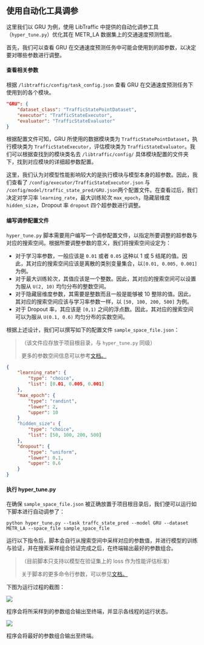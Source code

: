 ## 使用自动化工具调参

这里我们以 GRU 为例，使用 LibTraffic 中提供的自动化调参工具（`hyper_tune.py`）优化其在 METR_LA 数据集上的交通速度预测性能。

首先，我们可以查看 GRU 在交通速度预测任务中可能会使用到的超参数，以决定要对哪些参数进行调整。

#### 查看相关参数

根据 `/libtraffic/config/task_config.json` 查看 GRU 在交通速度预测任务下使用到的各个模块。

```json
"GRU": {
	"dataset_class": "TrafficStatePointDataset",
	"executor": "TrafficStateExecutor",
	"evaluator": "TrafficStateEvaluator"
}
```

根据配置文件可知，GRU 所使用的数据模块类为 `TrafficStatePointDataset`，执行模块类为 `TrafficStateExecutor`，评估模块类为 `TrafficStateEvaluator`。我们可以根据查找到的模块类名去 `/libtraffic/config/` 具体模块配置的文件夹下，找到对应模块的详细超参数配置。

这里，我们认为对模型性能影响较大的是执行模块与模型本身的超参数。因此，我们查看了 `/config/executor/TrafficStateExecutor.json` 与 `/config/model/traffic_state_pred/GRU.json`两个配置文件。在查看过后，我们决定对学习率 `learning_rate`，最大训练轮次 `max_epoch`，隐藏层维度 `hidden_size`，Dropout 率 `dropout` 四个超参数进行调整。

#### 编写调参配置文件

`hyper_tune.py` 脚本需要用户编写一个调参配置文件，以指定所要调整的超参数与对应的搜索空间。根据所要调整参数的意义，我们将搜索空间设定为：

- 对于学习率参数，一般应该是 `0.01` 或者 `0.05` 这种以 1 或 5 结尾的值。因此，其对应的搜索空间应该是离散的类别变量集合，以`[0.01, 0.005, 0.001]` 为例。
- 对于最大训练轮次，其值应该是一个整数。因此，其对应的搜索空间可以设置为服从 `U(2, 10)` 均匀分布的整数空间。
- 对于隐藏层维度参数，其需要是整数而且一般是能够被 10 整除的值。因此，其对应的搜索空间应该与学习率参数一样，以 `[50, 100, 200, 500]` 为例。
- 对于 Dropout 率，其应该是 `[0,1)` 之间的浮点数。因此，其对应的搜索空间可以为服从 `U(0.1, 0.6)` 均匀分布的实数空间。

根据上述设计，我们可以撰写如下的配置文件 `sample_space_file.json`：

> （该文件应存放于项目根目录，与 `hyper_tune.py` 同级）
>
> 更多的参数空间信息可以参考[文档。](https://bigscity-libtraffic-docs.readthedocs.io/en/latest/user_guide/usage/parameter_tuning.html)

```json
{
    "learning_rate": {
        "type": "choice",
        "list": [0.01, 0.005, 0.001]
    },
    "max_epoch": {
        "type": "randint",
        "lower": 2,
        "upper": 10
    }
    "hidden_size": {
    	"type": "choice",
    	"list": [50, 100, 200, 500]
    },
    "dropout": {
    	"type": "uniform",
    	"lower": 0.1,
    	"upper": 0.6
    }
} 
```

#### 执行 hyper_tune.py

在确保 `sample_space_file.json` 被正确放置于项目根目录后，我们便可以运行如下脚本进行自动调参了：

```shell
python hyper_tune.py --task traffc_state_pred --model GRU --dataset METR_LA --space_file sample_space_file
```

运行以下指令后，脚本会自行从搜索空间中采样对应的参数值，并进行模型的训练与验证，并在搜索采样组合验证完成之后，在终端输出最好的参数组合。

> （目前脚本只支持以模型在验证集上的 loss 作为性能评估标准）
>
> 关于脚本的更多命令行参数，可以参见[文档。](https://bigscity-libtraffic-docs.readthedocs.io/en/latest/user_guide/usage/parameter_tuning.html)

下图为运行过程的截图：

![](/_static/hyper_tune1.png)

程序会将所采样到的参数组合输出至终端，并显示各线程的运行状态。

![](/_static/hyper_tune2.png)

程序会将最好的参数组合输出至终端。

